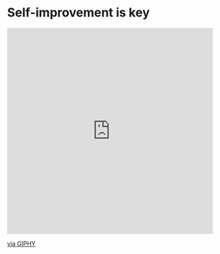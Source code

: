 <p align="center">
<h1>Self-improvement is key</h1>
<!-- <img align="right" src="https://giphy.com/stickers/laptop-desk-work-blue-light-cut-lens-DGhIzHFBk69Mf4Hrgp"> -->
<iframe src="https://giphy.com/embed/DGhIzHFBk69Mf4Hrgp" width="480" height="480" frameBorder="0" class="giphy-embed" allowFullScreen></iframe><p><a href="https://giphy.com/stickers/laptop-desk-work-blue-light-cut-lens-DGhIzHFBk69Mf4Hrgp">via GIPHY</a></p>
</p>
